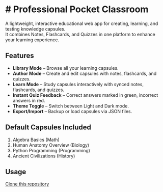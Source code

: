 # # Professional Pocket Classroom

A lightweight, interactive educational web app for creating, learning, and testing knowledge capsules.  
It combines Notes, Flashcards, and Quizzes in one platform to enhance your learning experience.

## Features

- **Library Mode** – Browse all your learning capsules.  
- **Author Mode** – Create and edit capsules with notes, flashcards, and quizzes.  
- **Learn Mode** – Study capsules interactively with synced notes, flashcards, and quizzes.  
- **Instant Quiz Feedback** – Correct answers marked in green, incorrect answers in red.  
- **Theme Toggle** – Switch between Light and Dark mode.  
- **Export/Import** – Backup or load capsules via JSON files.  

## Default Capsules Included

1. Algebra Basics (Math)  
2. Human Anatomy Overview (Biology)  
3. Python Programming (Programming)  
4. Ancient Civilizations (History)  

## Usage
[Clone this repository](https://github.com/elhamkhatibi5/Professional-PocketClassroom)

